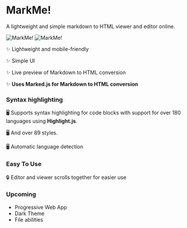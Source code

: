 # MarkMe!

A lightweight and simple markdown to HTML viewer and editor online.

![MarkMe!](https://cdn.glitch.com/e0b394db-80ae-4783-a487-56cecfa7615a%2Fmarkme-light.png?v=1589097625997)
![MarkMe!](https://cdn.glitch.com/e0b394db-80ae-4783-a487-56cecfa7615a%2Fmarkme-dark.png?v=1589097862504)

✨ Lightweight and mobile-friendly

✨ Simple UI

✨ Live preview of Markdown to HTML conversion

✨ **Uses Marked.js for Markdown to HTML conversion**

### Syntax highlighting

🖥️ Supports syntax highlighting for code blocks with support for over 180 languages using **Highlight.js**.

🖥️ And over 89 styles.

🖥️ Automatic language detection

### Easy To Use

🔒 Editor and viewer scrolls together for easier use

### Upcoming

* Progressive Web App
* Dark Theme
* File abilities